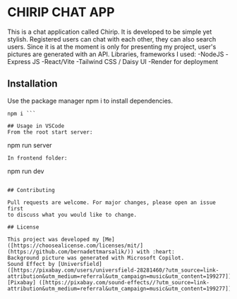 # CHIRIP CHAT APP

This is a chat application called Chirip. It is developed to be simple yet stylish.
Registered users can chat with each other, they can also search users. 
Since it is at the moment is only for presenting my project, user's pictures are generated with an API. 
Libraries, frameworks I used:
-NodeJS
-Express JS
-React/Vite
-Tailwind CSS / Daisy UI
-Render for deployment


## Installation

Use the package manager npm i to install dependencies.

```
npm i ```

## Usage in VSCode
From the root start server:
```
npm run server
```
In frontend folder:
```
npm run dev
```

## Contributing

Pull requests are welcome. For major changes, please open an issue first
to discuss what you would like to change.

## License

This project was developed my [Me]([https://choosealicense.com/licenses/mit/](https://github.com/bernadettmarsalik/)) with :heart:
Background picture was generated with Microsoft Copilot.
Sound Effect by [Universfield] ([https://pixabay.com/users/universfield-28281460/?utm_source=link-attribution&utm_medium=referral&utm_campaign=music&utm_content=199277]) [Pixabay] ([https://pixabay.com/sound-effects//?utm_source=link-attribution&utm_medium=referral&utm_campaign=music&utm_content=199277])

